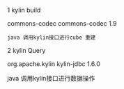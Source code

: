 


1  kylin build
   
   <dependency>
    <groupId>commons-codec</groupId>
    <artifactId>commons-codec</artifactId>
    <version>1.9</version>
   </dependency>
   
    java 调用kylin接口进行cube 重建

2  kylin Query

  <dependency>
      <groupId>org.apache.kylin</groupId>
      <artifactId>kylin-jdbc</artifactId>
      <version>1.6.0</version>
  </dependency>
  
   java 调用kylin接口进行数据操作
   
